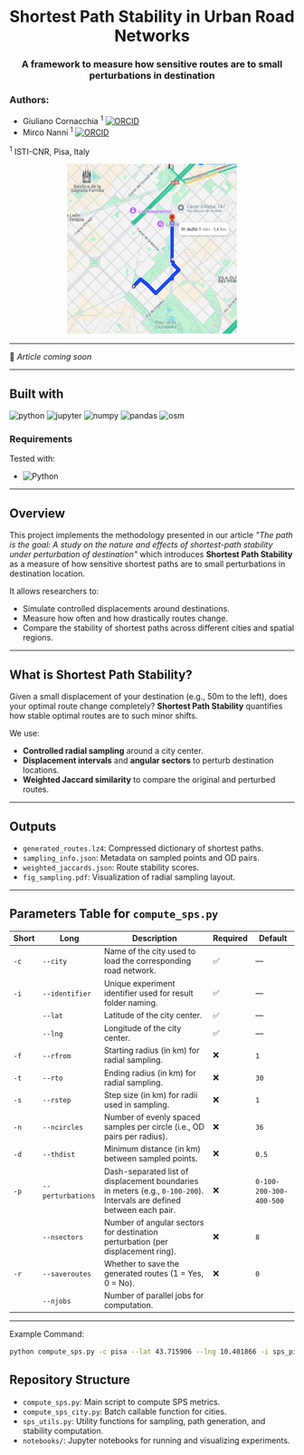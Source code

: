 
<div align="center">
  <h1>Shortest Path Stability in Urban Road Networks</h1>
  <h3>A framework to measure how sensitive routes are to small perturbations in destination</h3>
</div>

### Authors:

* Giuliano Cornacchia <sup>1</sup> [<img src="https://img.shields.io/badge/ORCID-0000--0003--2263--7654-brightgreen?logo=orcid&logoColor=white" alt="ORCID" height="16">](https://orcid.org/0000-0003-2263-7654)  
* Mirco Nanni <sup>1</sup> [<img src="https://img.shields.io/badge/ORCID-0000--0003--3534--4332-brightgreen?logo=orcid&logoColor=white" alt="ORCID" height="16">](https://orcid.org/0000-0003-3534-4332)

<sup>1</sup> ISTI-CNR, Pisa, Italy  

<p align="center">
  <img src="images/example_sps.gif" alt="Shortest Path Stability Example" width="300"/>
</p>

____

📄 *Article coming soon*

____

## Built with

![python](https://img.shields.io/badge/Python-3776AB.svg?style=for-the-badge&logo=Python&logoColor=white)
![jupyter](https://img.shields.io/badge/Jupyter-F37626.svg?style=for-the-badge&logo=Jupyter&logoColor=white)
![numpy](https://img.shields.io/badge/NumPy-013243.svg?style=for-the-badge&logo=NumPy&logoColor=white)
![pandas](https://img.shields.io/badge/pandas-150458.svg?style=for-the-badge&logo=pandas&logoColor=white)
![osm](https://img.shields.io/badge/OpenStreetMap-7EBC6F.svg?style=for-the-badge&logo=OpenStreetMap&logoColor=white)

### Requirements

Tested with:

- ![Python](https://img.shields.io/badge/Python-3.9.18-blue)

---

## Overview

This project implements the methodology presented in our article *"The path is the goal: A study on the nature and effects of shortest-path stability under perturbation of destination"* which introduces **Shortest Path Stability** as a measure of how sensitive shortest paths are to small perturbations in destination location.

It allows researchers to:
- Simulate controlled displacements around destinations.
- Measure how often and how drastically routes change.
- Compare the stability of shortest paths across different cities and spatial regions.

---

## What is Shortest Path Stability?

Given a small displacement of your destination (e.g., 50m to the left), does your optimal route change completely? **Shortest Path Stability** quantifies how stable optimal routes are to such minor shifts.

We use:
- **Controlled radial sampling** around a city center.
- **Displacement intervals** and **angular sectors** to perturb destination locations.
- **Weighted Jaccard similarity** to compare the original and perturbed routes.

---

## Outputs

- `generated_routes.lz4`: Compressed dictionary of shortest paths.
- `sampling_info.json`: Metadata on sampled points and OD pairs.
- `weighted_jaccards.json`: Route stability scores.
- `fig_sampling.pdf`: Visualization of radial sampling layout.

---

## Parameters Table for `compute_sps.py`

| Short | Long           | Description                                                                                 | Required | Default                        |
|-------|----------------|---------------------------------------------------------------------------------------------|----------|--------------------------------|
| `-c`  | `--city`       | Name of the city used to load the corresponding road network.                              | ✅       | —                              |
| `-i`  | `--identifier` | Unique experiment identifier used for result folder naming.                                | ✅       | —                              |
|       | `--lat`        | Latitude of the city center.                                                                | ✅       | —                              |
|       | `--lng`        | Longitude of the city center.                                                               | ✅       | —                              |
| `-f`  | `--rfrom`      | Starting radius (in km) for radial sampling.                                               | ❌       | `1`                            |
| `-t`  | `--rto`        | Ending radius (in km) for radial sampling.                                                 | ❌       | `30`                           |
| `-s`  | `--rstep`      | Step size (in km) for radii used in sampling.                                              | ❌       | `1`                            |
| `-n`  | `--ncircles`   | Number of evenly spaced samples per circle (i.e., OD pairs per radius).                    | ❌       | `36`                           |
| `-d`  | `--thdist`     | Minimum distance (in km) between sampled points.                                           | ❌       | `0.5`                          |
| `-p`  | `--perturbations` | Dash-separated list of displacement boundaries in meters (e.g., `0-100-200`). Intervals are defined between each pair. | ❌ | `0-100-200-300-400-500` |
|       | `--nsectors`   | Number of angular sectors for destination perturbation (per displacement ring).           | ❌       | `8`                            |
| `-r`  | `--saveroutes` | Whether to save the generated routes (1 = Yes, 0 = No).                                    | ❌       | `0`                            |
|       | `--njobs`      | Number of parallel jobs for computation.  

---

Example Command:
```bash
python compute_sps.py -c pisa --lat 43.715906 --lng 10.401866 -i sps_pisa -f 1 -t 10 -s 1 -n 6 -d 0.5 -p 0-100-200-300 --nsectors 8 -r 1 --njobs 4
```


## Repository Structure

- `compute_sps.py`: Main script to compute SPS metrics.
- `compute_sps_city.py`: Batch callable function for cities.
- `sps_utils.py`: Utility functions for sampling, path generation, and stability computation.
- `notebooks/`: Jupyter notebooks for running and visualizing experiments.
